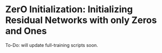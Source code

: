 # ZerO Initialization: Initializing Residual Networks with only Zeros and Ones

To-Do: will update full-training scripts soon.